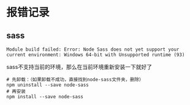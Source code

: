 # 报错记录

## sass
```
Module build failed: Error: Node Sass does not yet support your current environment: Windows 64-bit with Unsupported runtime (93)
```
sass不支持当前的环境，那么在当前环境重新安装一下就好了  
```
# 先卸载：（如果卸载不成功，直接找到node-sass文件夹，删除）
npm uninstall --save node-sass 
# 再安装
npm install --save node-sass
```
